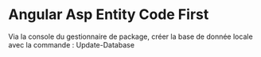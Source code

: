 # Angular Asp Entity Code First

Via la console du gestionnaire de package, créer la base de donnée locale avec la commande :
Update-Database

